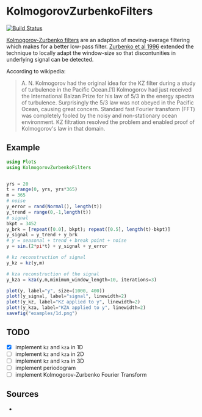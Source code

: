# KolmogorovZurbenkoFilters

[![Build Status](https://github.com/leifdenby/KolmogorovZurbenkoFilters.jl/actions/workflows/CI.yml/badge.svg?branch=main)](https://github.com/leifdenby/KolmogorovZurbenkoFilters.jl/actions/workflows/CI.yml?query=branch%3Amain)

[Kolmogorov-Zurbenko filters](https://en.wikipedia.org/wiki/Kolmogorov–Zurbenko_filter) are an adaption of moving-average filtering which makes for a better low-pass filter. [Zurbenko et al 1996](https://doi.org/10.1175%2F1520-0442%281996%29009%3C3548%3ADDITSO%3E2.0.CO%3B2) extended the technique to locally adapt the window-size so that discontunities in underlying signal can be detected.

According to wikipedia:

> A. N. Kolmogorov had the original idea for the KZ filter during a study of turbulence in the Pacific Ocean.[1] Kolmogorov had just received the International Balzan Prize for his law of 5/3 in the energy spectra of turbulence. Surprisingly the 5/3 law was not obeyed in the Pacific Ocean, causing great concern. Standard fast Fourier transform (FFT) was completely fooled by the noisy and non-stationary ocean environment. KZ filtration resolved the problem and enabled proof of Kolmogorov's law in that domain. 

## Example

```julia
using Plots
using KolmogorovZurbenkoFilters


yrs = 20
t = range(0, yrs, yrs*365)
m = 365
# noise
y_error = rand(Normal(), length(t))
y_trend = range(0,-1,length(t))
# signal
bkpt = 3452
y_brk = [repeat([0.0], bkpt); repeat([0.5], length(t)-bkpt)]
y_signal = y_trend + y_brk
# y = seasonal + trend + break point + noise
y = sin.(2*pi*t) + y_signal + y_error

# kz reconstruction of signal
y_kz = kz(y,m)

# kza reconstruction of the signal
y_kza = kza(y,m,minimum_window_length=10, iterations=3)

plot(y, label="y", size=(1000, 400))
plot!(y_signal, label="signal", linewidth=2)
plot!(y_kz, label="KZ applied to y", linewidth=2)
plot!(y_kza, label="KZA applied to y", linewidth=2)
savefig("examples/1d.png")
```

## TODO

- [x] implement `kz` and `kza` in 1D
- [ ] implement `kz` and `kza` in 2D
- [ ] implement `kz` and `kza` in 3D
- [ ] implement periodogram
- [ ] implement Kolmogorov-Zurbenko Fourier Transform

## Sources

- 